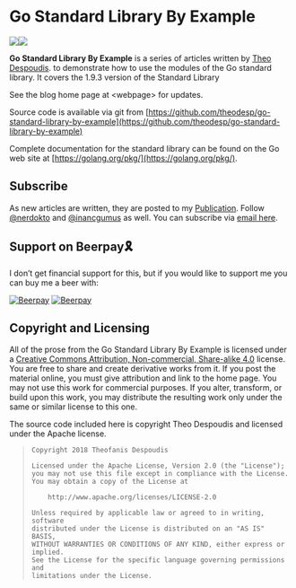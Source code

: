 # Go Standard Library By Example

[![](https://beerpay.io/theodesp/go-standard-library-by-example/badge.svg?style=beer-square)](https://beerpay.io/theodesp/go-standard-library-by-example)[![](https://beerpay.io/theodesp/go-standard-library-by-example/make-wish.svg?style=flat-square)](https://beerpay.io/theodesp/go-standard-library-by-example?focus=wish)

**Go Standard Library By Example** is a series of articles written by [Theo Despoudis](https://www.linkedin.com/in/theofanis-despoudis-7bb30913/). to demonstrate how to use the modules of the Go standard library. It covers the 1.9.3 version of the Standard Library

See the blog home page at &lt;webpage&gt; for updates.

Source code is available via git from [https://github.com/theodesp/go-standard-library-by-example](https://github.com/theodesp/go-standard-library-by-example)

Complete documentation for the standard library can be found on the Go web site at  [https://golang.org/pkg/](https://golang.org/pkg/).

## Subscribe

As new articles are written, they are posted to my [Publication](https://medium.com/@fanisdespoudis/).  Follow [@nerdokto](http://twitter.com/nerdokto) and [@inancgumus](http://twitter.com/inancgumus) as well. You can subscribe via [email here](https://upscri.be/85e19a/).

## Support on Beerpay🎗️

I don’t get financial support for this, but if you would like to support me you can buy me a beer with:

[![Beerpay](https://beerpay.io/theodesp/go-standard-library-by-example/badge.svg?style=beer-square)](https://beerpay.io/theodesp/go-standard-library-by-example)  [![Beerpay](https://beerpay.io/theodesp/go-standard-library-by-example/make-wish.svg?style=flat-square)](https://beerpay.io/theodesp/go-standard-library-by-example?focus=wish)

## Copyright and Licensing

All of the prose from the Go Standard Library By Example is licensed under a [Creative Commons Attribution, Non-commercial, Share-alike 4.0](https://creativecommons.org/licenses/by-nc-sa/4.0/) license. You are free to share and create derivative works from it. If you post the material online, you must give attribution and link to the home page. You may not use this work for commercial purposes. If you alter, transform, or build upon this work, you may distribute the resulting work only under the same or similar license to this one.

The source code included here is copyright Theo Despoudis and licensed under the Apache license.

> ```
> Copyright 2018 Theofanis Despoudis
> ```
>
> ```
> Licensed under the Apache License, Version 2.0 (the "License");
> you may not use this file except in compliance with the License.
> You may obtain a copy of the License at
>
>     http://www.apache.org/licenses/LICENSE-2.0
>
> Unless required by applicable law or agreed to in writing, software
> distributed under the License is distributed on an "AS IS" BASIS,
> WITHOUT WARRANTIES OR CONDITIONS OF ANY KIND, either express or implied.
> See the License for the specific language governing permissions and
> limitations under the License.
> ```



